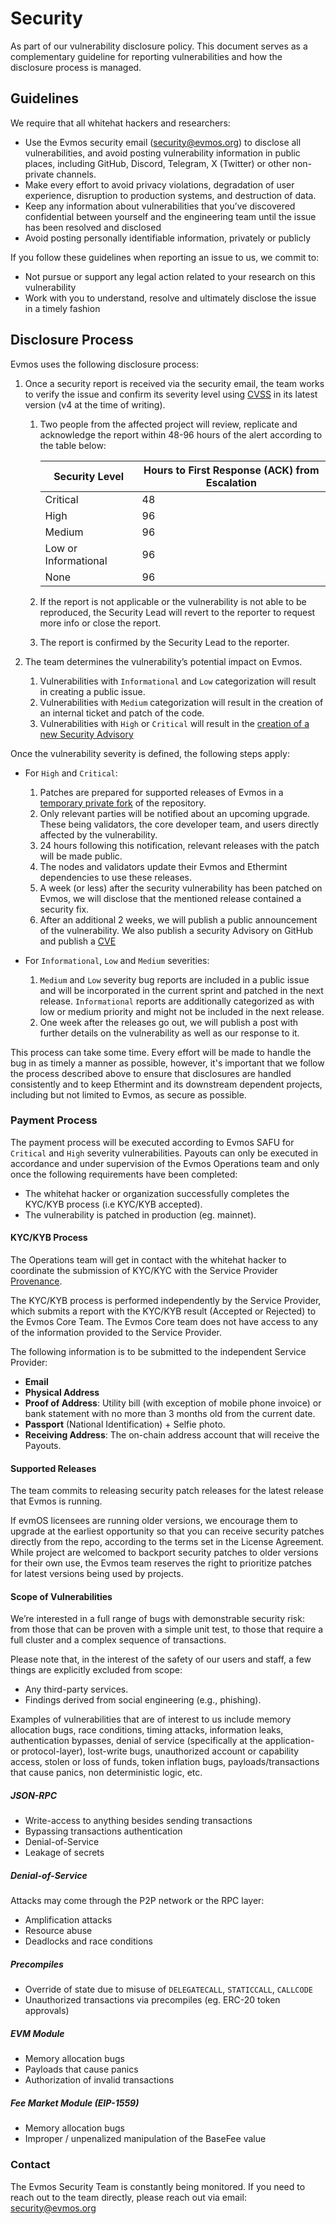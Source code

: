 # Security

As part of our vulnerability disclosure policy. This document serves as a complementary guideline
for reporting vulnerabilities and how the disclosure process is managed.

## Guidelines

We require that all whitehat hackers and researchers:

- Use the Evmos security email ([security@evmos.org](mailto:security@evmos.org)) to disclose all vulnerabilities,
and avoid posting vulnerability information in public places, including GitHub, Discord, Telegram, X (Twitter) or
other non-private channels.
- Make every effort to avoid privacy violations, degradation of user experience, disruption to production systems,
and destruction of data.
- Keep any information about vulnerabilities that you’ve discovered confidential between yourself and the engineering
team until the issue has been resolved and disclosed
- Avoid posting personally identifiable information, privately or publicly

If you follow these guidelines when reporting an issue to us, we commit to:

- Not pursue or support any legal action related to your research on this vulnerability
- Work with you to understand, resolve and ultimately disclose the issue in a timely fashion

## Disclosure Process

Evmos uses the following disclosure process:

1. Once a security report is received via the security email, the team works to verify the issue and confirm its
severity level using [CVSS](https://nvd.nist.gov/vuln-metrics/cvss) in its latest version (v4 at the time of writing).
    1. Two people from the affected project will review, replicate and acknowledge the report
       within 48-96 hours of the alert according to the table below:

        | Security Level       | Hours to First Response (ACK) from Escalation |
        | -------------------- | --------------------------------------------- |
        | Critical             | 48                                            |
        | High                 | 96                                            |
        | Medium               | 96                                            |
        | Low or Informational | 96                                            |
        | None                 | 96                                            |

    2. If the report is not applicable or the vulnerability is not able to be reproduced,
       the Security Lead will revert to the reporter to request more info or close the report.
    3. The report is confirmed by the Security Lead to the reporter.

2. The team determines the vulnerability’s potential impact on Evmos.

    1. Vulnerabilities with `Informational` and `Low` categorization will result in creating a public issue.
    2. Vulnerabilities with `Medium` categorization will result
       in the creation of an internal ticket and patch of the code.
    3. Vulnerabilities with `High` or `Critical` will result in the [creation of a new Security Advisory](https://docs.github.com/en/code-security/repository-security-advisories/creating-a-repository-security-advisory)

Once the vulnerability severity is defined, the following steps apply:

- For `High` and `Critical`:
    1. Patches are prepared for supported releases of Evmos in a
       [temporary private fork](https://docs.github.com/en/code-security/repository-security-advisories/collaborating-in-a-temporary-private-fork-to-resolve-a-repository-security-vulnerability)
       of the repository.
    2. Only relevant parties will be notified about an upcoming upgrade.
       These being validators, the core developer team, and users directly affected by the vulnerability.
    3. 24 hours following this notification, relevant releases with the patch will be made public.
    4. The nodes and validators update their Evmos and Ethermint dependencies to use these releases.
    5. A week (or less) after the security vulnerability has been patched on Evmos,
       we will disclose that the mentioned release contained a security fix.
    6. After an additional 2 weeks, we will publish a public announcement of the vulnerability.
       We also publish a security Advisory on GitHub and publish a
       [CVE](https://en.wikipedia.org/wiki/Common_Vulnerabilities_and_Exposures)

- For `Informational`, `Low` and `Medium` severities:
    1. `Medium` and `Low` severity bug reports are included in a public issue
       and will be incorporated in the current sprint and patched in the next release.
       `Informational` reports are additionally categorized as with low or medium priority
       and might not be included in the next release.
    2. One week after the releases go out, we will publish a post
       with further details on the vulnerability as well as our response to it.

This process can take some time.
Every effort will be made to handle the bug in as timely a manner as possible,
however, it's important that we follow the process described above
to ensure that disclosures are handled consistently
and to keep Ethermint and its downstream dependent projects,
including but not limited to Evmos,
as secure as possible.

### Payment Process

The payment process will be executed according to Evmos SAFU for `Critical` and `High` severity vulnerabilities.
Payouts can only be executed in accordance and under supervision of the Evmos Operations team and only once the
following requirements have been completed:

- The whitehat hacker or organization successfully completes the KYC/KYB process (i.e KYC/KYB accepted).
- The vulnerability is patched in production (eg. mainnet).

#### KYC/KYB Process

The Operations team will get in contact with the whitehat hacker to coordinate the submission of KYC/KYC with
the Service Provider [Provenance](http://provenancecompliance.com).

The KYC/KYB process is performed independently by the Service Provider, which submits a report with the
KYC/KYB result
(Accepted or Rejected) to the Evmos Core Team. The Evmos Core team does not have access to any of the information
provided to the Service Provider.

The following information is to be submitted to the independent Service Provider:

- **Email**
- **Physical Address**
- **Proof of Address**: Utility bill (with exception of mobile phone invoice) or bank statement with no
more than 3 months old from the current date.
- **Passport** (National Identification) + Selfie photo.
- **Receiving Address**: The on-chain address account that will receive the Payouts.

#### Supported Releases

The team commits to releasing security patch releases for the latest release that Evmos is running.

If evmOS licensees are running older versions, we encourage them to upgrade at the earliest opportunity
so that you can receive
security patches directly from the repo, according to the terms set in the License Agreement. While project
are welcomed to backport security patches to older versions for their own use, the Evmos team reserves
the right to prioritize patches for
latest versions being used by projects.

#### Scope of Vulnerabilities

We’re interested in a full range of bugs with demonstrable security risk: from those that can be proven
with a simple unit test,
to those that require a full cluster and a complex sequence of transactions.

Please note that, in the interest of the safety of our users and staff, a few things are explicitly
excluded from scope:

- Any third-party services.
- Findings derived from social engineering (e.g., phishing).

Examples of vulnerabilities that are of interest to us include memory allocation bugs, race conditions,
timing attacks, information leaks, authentication bypasses, denial of service
(specifically at the application- or protocol-layer),
lost-write bugs, unauthorized account or capability access, stolen or loss of funds, token inflation bugs,
payloads/transactions that cause panics, non deterministic logic, etc.

##### JSON-RPC

- Write-access to anything besides sending transactions
- Bypassing transactions authentication
- Denial-of-Service
- Leakage of secrets

##### Denial-of-Service

Attacks may come through the P2P network or the RPC layer:

- Amplification attacks
- Resource abuse
- Deadlocks and race conditions

##### Precompiles

- Override of state due to misuse of `DELEGATECALL`, `STATICCALL`, `CALLCODE`
- Unauthorized transactions via precompiles (eg. ERC-20 token approvals)

##### EVM Module

- Memory allocation bugs
- Payloads that cause panics
- Authorization of invalid transactions

##### Fee Market Module (EIP-1559)

- Memory allocation bugs
- Improper / unpenalized manipulation of the BaseFee value

### Contact

The Evmos Security Team is constantly being monitored.
If you need to reach out to the team directly,
please reach out via email: [security@evmos.org](mailto:security@evmos.org)
